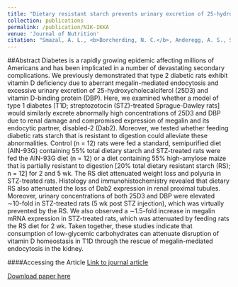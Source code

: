 ```yaml
---
title: "Dietary resistant starch prevents urinary excretion of 25-hydroxycholecalciferol and vitamin D-binding protein in type 1 diabetic rats."
collection: publications
permalink: /publication/NIK-IKKA
venue: 'Journal of Nutrition'
citation: "Smazal, A. L., <b>Borcherding, N. C.</b>, Anderegg, A. S., Schalinske, K. L., Whitley, E. M., & Rowling, M. J. (2013). Dietary resistant starch prevents urinary excretion of 25-hydroxycholecalciferol and vitamin D-binding protein in type 1 diabetic rats. Journal of Nutrition 2013." 
---
```



##Abstract
Diabetes is a rapidly growing epidemic affecting millions of Americans and has been implicated in a number of devastating secondary complications. We previously demonstrated that type 2 diabetic rats exhibit vitamin D deficiency due to aberrant megalin-mediated endocytosis and excessive urinary excretion of 25-hydroxycholecalciferol (25D3) and vitamin D-binding protein (DBP). Here, we examined whether a model of type 1 diabetes [T1D; streptozotocin (STZ)-treated Sprague-Dawley rats] would similarly excrete abnormally high concentrations of 25D3 and DBP due to renal damage and compromised expression of megalin and its endocytic partner, disabled-2 (Dab2). Moreover, we tested whether feeding diabetic rats starch that is resistant to digestion could alleviate these abnormalities. Control (n = 12) rats were fed a standard, semipurified diet (AIN-93G) containing 55% total dietary starch and STZ-treated rats were fed the AIN-93G diet (n = 12) or a diet containing 55% high-amylose maize that is partially resistant to digestion [20% total dietary resistant starch (RS); n = 12] for 2 and 5 wk. The RS diet attenuated weight loss and polyuria in STZ-treated rats. Histology and immunohistochemistry revealed that dietary RS also attenuated the loss of Dab2 expression in renal proximal tubules. Moreover, urinary concentrations of both 25D3 and DBP were elevated ∼10-fold in STZ-treated rats (5 wk post STZ injection), which was virtually prevented by the RS. We also observed a ∼1.5-fold increase in megalin mRNA expression in STZ-treated rats, which was attenuated by feeding rats the RS diet for 2 wk. Taken together, these studies indicate that consumption of low-glycemic carbohydrates can attenuate disruption of vitamin D homeostasis in T1D through the rescue of megalin-mediated endocytosis in the kidney.

####Accessing the Article
[Link to journal article](https://academic.oup.com/jn/article/143/7/1123/4637659)

[Download paper here](https://ncborcherding.github.io/files/RS.pdf)

